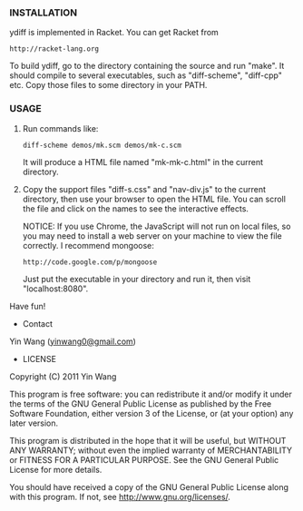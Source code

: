 ### INSTALLATION

ydiff is implemented in Racket. You can get Racket from

    http://racket-lang.org

To build ydiff, go to the directory containing the source and run
"make". It should compile to several executables, such as
"diff-scheme", "diff-cpp" etc. Copy those files to some directory in
your PATH.



### USAGE

1. Run commands like:

       diff-scheme demos/mk.scm demos/mk-c.scm

   It will produce a HTML file named "mk-mk-c.html" in the current
directory.


2. Copy the support files "diff-s.css" and "nav-div.js" to the current
directory, then use your browser to open the HTML file. You can scroll
the file and click on the names to see the interactive effects.

   NOTICE: If you use Chrome, the JavaScript will not run on local files,
so you may need to install a web server on your machine to view the
file correctly. I recommend mongoose:

       http://code.google.com/p/mongoose

   Just put the executable in your directory and run it, then visit
"localhost:8080". 


Have fun!


* Contact

Yin Wang (yinwang0@gmail.com)



* LICENSE

Copyright (C) 2011 Yin Wang

This program is free software: you can redistribute it and/or modify
it under the terms of the GNU General Public License as published by
the Free Software Foundation, either version 3 of the License, or
(at your option) any later version.

This program is distributed in the hope that it will be useful,
but WITHOUT ANY WARRANTY; without even the implied warranty of
MERCHANTABILITY or FITNESS FOR A PARTICULAR PURPOSE.  See the
GNU General Public License for more details.

You should have received a copy of the GNU General Public License
along with this program.  If not, see <http://www.gnu.org/licenses/>.
